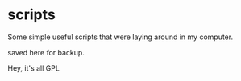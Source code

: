 # scripts
Some simple useful scripts that were laying around in my computer.

saved here for backup.

Hey, it's all GPL
